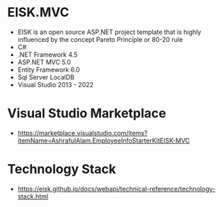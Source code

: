 # EISK.MVC
+ EISK is an open source ASP.NET project template that is highly influenced by the concept Pareto Principle or 80-20 rule
+ C#
+ .NET Framework 4.5
+ ASP.NET MVC 5.0
+ Entity Framework 6.0
+ Sql Server LocalDB
+ Visual Studio 2013 - 2022

# Visual Studio Marketplace
+ https://marketplace.visualstudio.com/items?itemName=AshrafulAlam.EmployeeInfoStarterKitEISK-MVC

# Technology Stack
+ https://eisk.github.io/docs/webapi/technical-reference/technology-stack.html

